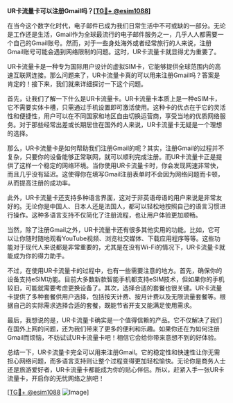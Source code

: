 **UR卡流量卡可以注册Gmail吗？[[TG💪+ @esim1088](https://t.me/s/esim1088)]**

在当今这个数字化时代，电子邮件已成为我们日常生活中不可或缺的一部分。无论是工作还是生活，Gmail作为全球最流行的电子邮件服务之一，几乎人人都需要一个自己的Gmail账号。然而，对于一些身处海外或者经常旅行的人来说，注册Gmail账号可能会遇到网络限制的问题。这时，UR卡流量卡就显得尤为重要了。

UR卡流量卡是一种专为国际用户设计的虚拟SIM卡，它能够提供全球范围内的高速互联网连接。那么问题来了，UR卡流量卡真的可以用来注册Gmail吗？答案是肯定的！接下来，我们就来详细探讨一下这个问题。

首先，让我们了解一下什么是UR卡流量卡。UR卡流量卡本质上是一种eSIM卡，它不需要实体卡槽，只需通过手机设置即可激活使用。这种卡的优点在于它的灵活性和便捷性，用户可以在不同国家和地区自由切换运营商，享受当地的优质网络服务。对于那些经常出差或长期居住在国外的人来说，UR卡流量卡无疑是一个理想的选择。

那么，UR卡流量卡是如何帮助我们注册Gmail的呢？其实，注册Gmail的过程并不复杂，只要你的设备能够正常联网，就可以顺利完成注册。而UR卡流量卡正是提供了这样一个稳定的网络环境。当你使用UR卡流量卡时，你会发现网速非常快，而且几乎没有延迟。这使得你在填写Gmail注册表单时不会因为网络问题而卡顿，从而提高注册的成功率。

此外，UR卡流量卡还支持多种语言界面，这对于非英语母语的用户来说是非常友好的。无论你是中国人、日本人还是法国人，都可以轻松地按照自己的语言习惯进行操作。这种多语言支持不仅简化了注册流程，也让用户体验更加顺畅。

当然，除了注册Gmail之外，UR卡流量卡还有很多其他实用的功能。比如，它可以让你随时随地观看YouTube视频、浏览社交媒体、下载应用程序等等。这些功能对于现代人来说都是非常重要的，尤其是在没有Wi-Fi的情况下，UR卡流量卡就能成为你的得力助手。

不过，在使用UR卡流量卡的过程中，也有一些需要注意的地方。首先，确保你的设备支持eSIM功能。目前大多数新款智能手机都支持eSIM技术，但如果你的手机较旧，可能就需要考虑更换设备了。其次，选择合适的套餐也很关键。UR卡流量卡提供了多种套餐供用户选择，包括按天计费、按月计费以及无限流量套餐等。根据自己的实际需求选择合适的套餐，既能节省开支又能满足使用需求。

最后，我想说的是，UR卡流量卡确实是一个值得信赖的产品。它不仅解决了我们在国外上网的问题，还为我们带来了更多的便利和乐趣。如果你还在为如何注册Gmail而烦恼，不妨试试UR卡流量卡吧！相信它会给你带来意想不到的好体验。

总结一下，UR卡流量卡完全可以用来注册Gmail。它的稳定性和快速性让你无需担心网络问题，而多语言支持则让整个过程变得更加轻松愉快。无论你是商务人士还是旅游爱好者，UR卡流量卡都能成为你的贴心伴侣。所以，赶紧入手一张UR卡流量卡，开启你的无忧网络之旅吧！

[[TG💪+ @esim1088](https://t.me/s/esim1088) ![Image](https://i.postimg.cc/4NQfJmqS/Snipaste-2025-05-13-00-14-12.png)]